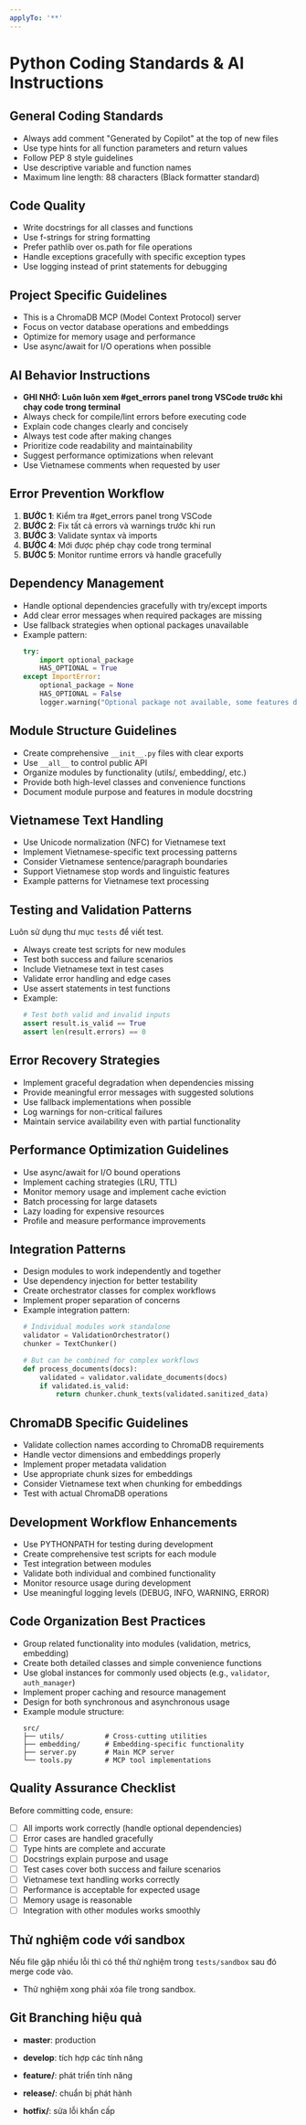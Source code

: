 ```yaml
---
applyTo: '**'
---
```


# Python Coding Standards & AI Instructions

## General Coding Standards
- Always add comment "Generated by Copilot" at the top of new files
- Use type hints for all function parameters and return values
- Follow PEP 8 style guidelines
- Use descriptive variable and function names
- Maximum line length: 88 characters (Black formatter standard)

## Code Quality
- Write docstrings for all classes and functions
- Use f-strings for string formatting
- Prefer pathlib over os.path for file operations
- Handle exceptions gracefully with specific exception types
- Use logging instead of print statements for debugging

## Project Specific Guidelines
- This is a ChromaDB MCP (Model Context Protocol) server
- Focus on vector database operations and embeddings
- Optimize for memory usage and performance
- Use async/await for I/O operations when possible

## AI Behavior Instructions
- **GHI NHỚ: Luôn luôn xem #get_errors panel trong VSCode trước khi chạy code trong terminal**
- Always check for compile/lint errors before executing code
- Explain code changes clearly and concisely
- Always test code after making changes
- Prioritize code readability and maintainability
- Suggest performance optimizations when relevant
- Use Vietnamese comments when requested by user

## Error Prevention Workflow
1. **BƯỚC 1**: Kiểm tra #get_errors panel trong VSCode
2. **BƯỚC 2**: Fix tất cả errors và warnings trước khi run
3. **BƯỚC 3**: Validate syntax và imports
4. **BƯỚC 4**: Mới được phép chạy code trong terminal
5. **BƯỚC 5**: Monitor runtime errors và handle gracefully

## Dependency Management
- Handle optional dependencies gracefully with try/except imports
- Add clear error messages when required packages are missing
- Use fallback strategies when optional packages unavailable
- Example pattern:
  ```python
  try:
      import optional_package
      HAS_OPTIONAL = True
  except ImportError:
      optional_package = None
      HAS_OPTIONAL = False
      logger.warning("Optional package not available, some features disabled")
  ```

## Module Structure Guidelines
- Create comprehensive `__init__.py` files with clear exports
- Use `__all__` to control public API
- Organize modules by functionality (utils/, embedding/, etc.)
- Provide both high-level classes and convenience functions
- Document module purpose and features in module docstring

## Vietnamese Text Handling
- Use Unicode normalization (NFC) for Vietnamese text
- Implement Vietnamese-specific text processing patterns
- Consider Vietnamese sentence/paragraph boundaries
- Support Vietnamese stop words and linguistic features
- Example patterns for Vietnamese text processing

## Testing and Validation Patterns
Luôn sử dụng thư mục `tests` để viết test.
- Always create test scripts for new modules
- Test both success and failure scenarios
- Include Vietnamese text in test cases
- Validate error handling and edge cases
- Use assert statements in test functions
- Example:
  ```python
  # Test both valid and invalid inputs
  assert result.is_valid == True
  assert len(result.errors) == 0
  ```

## Error Recovery Strategies
- Implement graceful degradation when dependencies missing
- Provide meaningful error messages with suggested solutions
- Use fallback implementations when possible
- Log warnings for non-critical failures
- Maintain service availability even with partial functionality

## Performance Optimization Guidelines
- Use async/await for I/O bound operations
- Implement caching strategies (LRU, TTL)
- Monitor memory usage and implement cache eviction
- Batch processing for large datasets
- Lazy loading for expensive resources
- Profile and measure performance improvements

## Integration Patterns
- Design modules to work independently and together
- Use dependency injection for better testability
- Create orchestrator classes for complex workflows
- Implement proper separation of concerns
- Example integration pattern:
  ```python
  # Individual modules work standalone
  validator = ValidationOrchestrator()
  chunker = TextChunker()
  
  # But can be combined for complex workflows
  def process_documents(docs):
      validated = validator.validate_documents(docs)
      if validated.is_valid:
          return chunker.chunk_texts(validated.sanitized_data)
  ```

## ChromaDB Specific Guidelines
- Validate collection names according to ChromaDB requirements
- Handle vector dimensions and embeddings properly
- Implement proper metadata validation
- Use appropriate chunk sizes for embeddings
- Consider Vietnamese text when chunking for embeddings
- Test with actual ChromaDB operations

## Development Workflow Enhancements
- Use PYTHONPATH for testing during development
- Create comprehensive test scripts for each module
- Test integration between modules
- Validate both individual and combined functionality
- Monitor resource usage during development
- Use meaningful logging levels (DEBUG, INFO, WARNING, ERROR)

## Code Organization Best Practices
- Group related functionality into modules (validation, metrics, embedding)
- Create both detailed classes and simple convenience functions
- Use global instances for commonly used objects (e.g., `validator`, `auth_manager`)
- Implement proper caching and resource management
- Design for both synchronous and asynchronous usage
- Example module structure:
  ```
  src/
  ├── utils/          # Cross-cutting utilities
  ├── embedding/      # Embedding-specific functionality  
  ├── server.py       # Main MCP server
  └── tools.py        # MCP tool implementations
  ```

## Quality Assurance Checklist
Before committing code, ensure:
- [ ] All imports work correctly (handle optional dependencies)
- [ ] Error cases are handled gracefully
- [ ] Type hints are complete and accurate
- [ ] Docstrings explain purpose and usage
- [ ] Test cases cover both success and failure scenarios
- [ ] Vietnamese text handling works correctly
- [ ] Performance is acceptable for expected usage
- [ ] Memory usage is reasonable
- [ ] Integration with other modules works smoothly

## Thử nghiệm code với sandbox
Nếu file gặp nhiều lỗi thì có thể thử nghiệm trong `tests/sandbox` sau đó merge code vào.
- Thử nghiệm xong phải xóa file trong sandbox.

## Git Branching hiệu quả
- **master**: production

- **develop**: tích hợp các tính năng

- **feature/**: phát triển tính năng

- **release/**: chuẩn bị phát hành

- **hotfix/**: sửa lỗi khẩn cấp